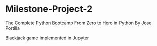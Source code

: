 # Milestone-Project-2
The Complete Python Bootcamp From Zero to Hero in Python
By Jose Portilla

Blackjack game implemented in Jupyter
